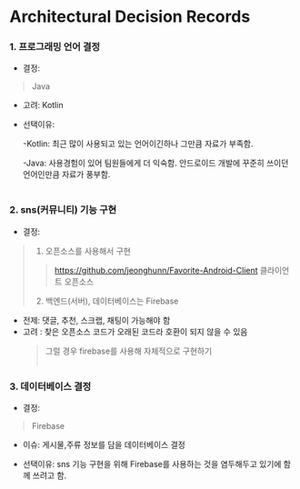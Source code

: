 # Architectural Decision Records

### 1. 프로그래밍 언어 결정
* 결정:
> Java 

* 고려: Kotlin
* 선택이유: 

  -Kotlin: 최근 많이 사용되고 있는 언어이긴하나 그만큼 자료가 부족함.
  
  -Java: 사용경험이 있어 팀원들에게 더 익숙함.
         안드로이드 개발에 꾸준히 쓰이던 언어인만큼 자료가 풍부함.<br><br>
         
### 2. sns(커뮤니티) 기능 구현

* 결정:  
> 1. 오픈소스를 사용해서 구현  
> > <https://github.com/jeonghunn/Favorite-Android-Client> 클라이언트 오픈소스 
> 2. 백엔드(서버), 데이터베이스는 Firebase

* 전제: 댓글, 추천, 스크랩, 채팅이 가능해야 함 
* 고려 : 찾은 오픈소스 코드가 오래된 코드라 호환이 되지 않을 수 있음 
  > 그럴 경우 firebase를 사용해 자체적으로 구현하기<br><br>   


### 3. 데이터베이스 결정
* 결정:
> Firebase

* 이슈: 게시물,주류 정보를 담을 데이터베이스 결정

* 선택이유: sns 기능 구현을 위해 Firebase를 사용하는 것을 염두해두고 있기에 함께 쓰려고 함.

  



